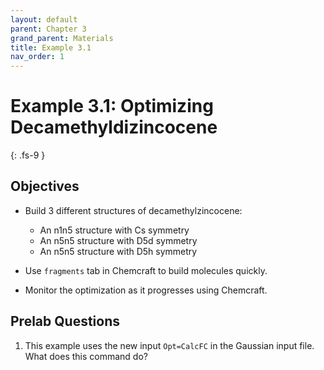 ```yaml
---
layout: default
parent: Chapter 3
grand_parent: Materials
title: Example 3.1
nav_order: 1
---
```


# Example 3.1: Optimizing Decamethyldizincocene
{: .fs-9 }

## Objectives

- Build 3 different structures of decamethylzincocene:
    - An n1n5 structure with Cs symmetry
    - An n5n5 structure with D5d symmetry
    - An n5n5 structure with D5h symmetry

- Use `fragments` tab in Chemcraft to build molecules quickly.

- Monitor the optimization as it progresses using Chemcraft.

## Prelab Questions

1. This example uses the new input `Opt=CalcFC` in the Gaussian input file. What does this command do?